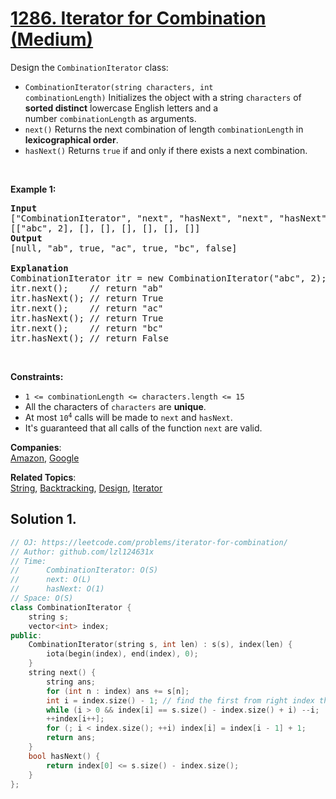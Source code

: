 # [1286. Iterator for Combination (Medium)](https://leetcode.com/problems/iterator-for-combination/)

<p>Design the <code>CombinationIterator</code> class:</p>

<ul>
	<li><code>CombinationIterator(string characters, int combinationLength)</code>&nbsp;Initializes the object with&nbsp;a string&nbsp;<code>characters</code>&nbsp;of <strong>sorted distinct</strong> lowercase English letters and a number&nbsp;<code>combinationLength</code> as arguments.</li>
	<li><code>next()</code>&nbsp;Returns the next combination of length <code>combinationLength</code>&nbsp;in <strong>lexicographical order</strong>.</li>
	<li><code>hasNext()</code>&nbsp;Returns <code>true</code>&nbsp;if and only if&nbsp;there exists a next combination.</li>
</ul>

<p>&nbsp;</p>
<p><strong>Example 1:</strong></p>

<pre><strong>Input</strong>
["CombinationIterator", "next", "hasNext", "next", "hasNext", "next", "hasNext"]
[["abc", 2], [], [], [], [], [], []]
<strong>Output</strong>
[null, "ab", true, "ac", true, "bc", false]

<strong>Explanation</strong>
CombinationIterator itr = new CombinationIterator("abc", 2);
itr.next();    // return "ab"
itr.hasNext(); // return True
itr.next();    // return "ac"
itr.hasNext(); // return True
itr.next();    // return "bc"
itr.hasNext(); // return False
</pre>

<p>&nbsp;</p>
<p><strong>Constraints:</strong></p>

<ul>
	<li><code>1 &lt;= combinationLength &lt;=&nbsp;characters.length &lt;= 15</code></li>
	<li>All the characters of <code>characters</code> are <strong>unique</strong>.</li>
	<li>At most <code>10<sup>4</sup></code>&nbsp;calls will be made to <code>next</code> and <code>hasNext</code>.</li>
	<li>It's guaranteed that all&nbsp;calls&nbsp;of the function <code>next</code>&nbsp;are valid.</li>
</ul>


**Companies**:  
[Amazon](https://leetcode.com/company/amazon), [Google](https://leetcode.com/company/google)

**Related Topics**:  
[String](https://leetcode.com/tag/string/), [Backtracking](https://leetcode.com/tag/backtracking/), [Design](https://leetcode.com/tag/design/), [Iterator](https://leetcode.com/tag/iterator/)

## Solution 1.

```cpp
// OJ: https://leetcode.com/problems/iterator-for-combination/
// Author: github.com/lzl124631x
// Time:
//      CombinationIterator: O(S)
//      next: O(L)
//      hasNext: O(1)
// Space: O(S)
class CombinationIterator {
    string s;
    vector<int> index;
public:
    CombinationIterator(string s, int len) : s(s), index(len) {
        iota(begin(index), end(index), 0);
    }
    string next() {
        string ans;
        for (int n : index) ans += s[n];
        int i = index.size() - 1; // find the first from right index that should be incremented.
        while (i > 0 && index[i] == s.size() - index.size() + i) --i;
        ++index[i++];
        for (; i < index.size(); ++i) index[i] = index[i - 1] + 1;
        return ans;
    }
    bool hasNext() {
        return index[0] <= s.size() - index.size();
    }
};
```